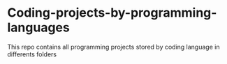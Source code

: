 # Coding-projects-by-programming-languages
This repo contains all programming projects stored by coding language in differents folders
